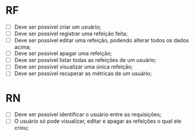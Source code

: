 # RF

- [ ] Deve ser possível criar um usuário;
- [ ] Deve ser possível registrar uma refeição feita;
- [ ] Deve ser possível editar uma refeição, podendo alterar todos os dados acima;
- [ ] Deve ser possível apagar uma refeição;
- [ ] Deve ser possível listar todas as refeições de um usuário;
- [ ] Deve ser possível visualizar uma única refeição;
- [ ] Deve ser possível recuperar as métricas de um usuário;

# RN

- [ ] Deve ser possível identificar o usuário entre as requisições;
- [ ] O usuário só pode visualizar, editar e apagar as refeições o qual ele criou;
